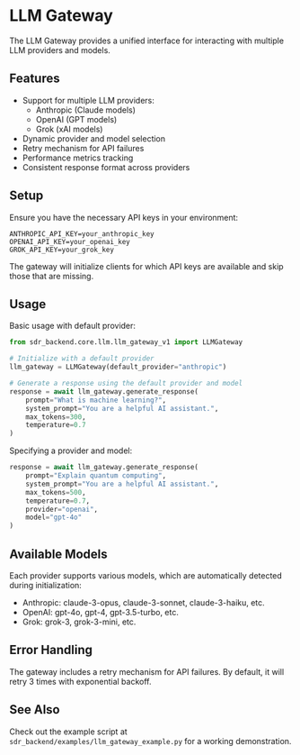 # LLM Gateway

The LLM Gateway provides a unified interface for interacting with multiple LLM providers and models.

## Features

- Support for multiple LLM providers:
  - Anthropic (Claude models)
  - OpenAI (GPT models)
  - Grok (xAI models)
- Dynamic provider and model selection
- Retry mechanism for API failures
- Performance metrics tracking
- Consistent response format across providers

## Setup

Ensure you have the necessary API keys in your environment:

```
ANTHROPIC_API_KEY=your_anthropic_key
OPENAI_API_KEY=your_openai_key
GROK_API_KEY=your_grok_key
```

The gateway will initialize clients for which API keys are available and skip those that are missing.

## Usage

Basic usage with default provider:

```python
from sdr_backend.core.llm.llm_gateway_v1 import LLMGateway

# Initialize with a default provider
llm_gateway = LLMGateway(default_provider="anthropic")

# Generate a response using the default provider and model
response = await llm_gateway.generate_response(
    prompt="What is machine learning?",
    system_prompt="You are a helpful AI assistant.",
    max_tokens=300,
    temperature=0.7
)
```

Specifying a provider and model:

```python
response = await llm_gateway.generate_response(
    prompt="Explain quantum computing",
    system_prompt="You are a helpful AI assistant.",
    max_tokens=500,
    temperature=0.7,
    provider="openai",
    model="gpt-4o"
)
```

## Available Models

Each provider supports various models, which are automatically detected during initialization:

- Anthropic: claude-3-opus, claude-3-sonnet, claude-3-haiku, etc.
- OpenAI: gpt-4o, gpt-4, gpt-3.5-turbo, etc.
- Grok: grok-3, grok-3-mini, etc.

## Error Handling

The gateway includes a retry mechanism for API failures. By default, it will retry 3 times with exponential backoff.

## See Also

Check out the example script at `sdr_backend/examples/llm_gateway_example.py` for a working demonstration. 